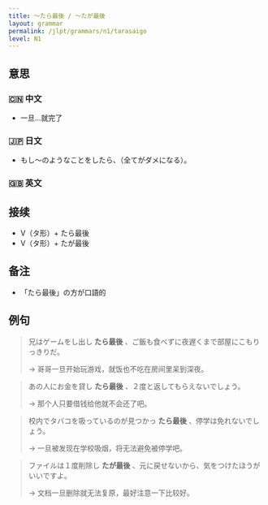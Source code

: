 ```yaml
---
title: 〜たら最後 / 〜たが最後
layout: grammar
permalink: /jlpt/grammars/n1/tarasaigo
level: N1
---
```


## 意思

### 🇨🇳 中文

- 一旦...就完了

### 🇯🇵 日文

- もし〜のようなことをしたら、（全てがダメになる）。

### 🇬🇧 英文


## 接续

- V（タ形）+ たら最後
- V（タ形）+ たが最後

## 备注

- 「たら最後」の方が口語的

## 例句

> 兄はゲームをし出し **たら最後** 、ご飯も食べずに夜遅くまで部屋にこもりっきりだ。
>
> → 哥哥一旦开始玩游戏，就饭也不吃在房间里呆到深夜。

> あの人にお金を貸し **たら最後** 、２度と返してもらえないでしょう。
>
> → 那个人只要借钱给他就不会还了吧。

> 校内でタバコを吸っているのが見つかっ **たら最後** 、停学は免れないでしょう。
>
> → 一旦被发现在学校吸烟，将无法避免被停学吧。

> ファイルは１度削除し **たが最後** 、元に戻せないから、気をつけたほうがいいですよ。
>
> → 文档一旦删除就无法复原，最好注意一下比较好。

